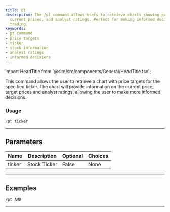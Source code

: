 ```yaml
---
title: pt
description: The /pt command allows users to retrieve charts showing price targets,
  current prices, and analyst ratings. Perfect for making informed decisions on stock
  trading.
keywords:
- pt command
- price targets
- ticker
- stock information
- analyst ratings
- informed decisions
---
```


import HeadTitle from '@site/src/components/General/HeadTitle.tsx';

<HeadTitle title="pt - Duediligence - Telegram - Reference | OpenBB Bot Docs" />

This command allows the user to retrieve a chart with price targets for the specified ticker. The chart will provide information on the current price, target prices and analyst ratings, allowing the user to make more informed decisions.

### Usage

```python wordwrap
/pt ticker
```

---

## Parameters

| Name | Description | Optional | Choices |
| ---- | ----------- | -------- | ------- |
| ticker | Stock Ticker | False | None |


---

## Examples

```
/pt AMD
```
---
